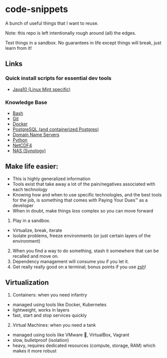 # code-snippets

A bunch of useful things that I want to reuse.

Note: this repo is left intentionally rough around (all) the edges.

Test things in a sandbox. No guarantees in life except things will break, just learn from it!


## Links
### Quick install scripts for essential dev tools
* [Java10 (Linux Mint specific)][11]

### Knowledge Base
* [Bash][3]
* [Git][7]
* [Docker][9]
* [PostgreSQL (and containerized Postgres)][8]
* [Domain Name Servers][4]
* [Python][5]
* [NetCDF4][6]
* [NAS (Synology)][10]

## Make life easier:
- This is highly generalized information
- Tools exist that take away a lot of the pain/negatives associated with each technology
- Knowing how and when to use specific technologies, and the best tools for the job, is something that comes with Paying Your Dues™ as a developer
- When in doubt, make things _less_ complex so you can move forward
1. Play in a sandbox.
  - Virtualize, break, iterate 
  - Isolate problems, freeze environments (or just certain layers of the environment)
2. When you find a way to do something, stash it somewhere that can be recalled and move on.
3. Dependency management will consume you if you let it.
4. Get really really good on a terminal; bonus points if you use [zsh][1]!

## Virtualization
1. Containers: when you need infantry
  - managed using tools like Docker, Kubernetes
  - lightweight, works in layers
  - fast, start and stop services quickly
2. Virtual Machines: when you need a tank
  - managed using tools like VMware :money_with_wings:, VirtualBox, Vagrant
  - slow, bulletproof (isolation)
  - heavy, requires dedicated resources (compute, storage, RAM) which makes it more robust
  
[0]: References
[1]: https://github.com/adaube/code-snippets/blob/master/oh-my-zsh.sh
[2]: https://github.com/adaube/code-snippets/blob/master/Dockerfile
[3]: https://github.com/adaube/code-snippets/blob/master/bash_snippets.sh
[4]: https://github.com/adaube/code-snippets/blob/master/fix_avahi_dot_local.md
[5]: https://github.com/adaube/code-snippets/blob/master/pandas-snippets.py
[6]: https://github.com/adaube/code-snippets/blob/master/create-netcd4.py
[7]: https://github.com/adaube/code-snippets/blob/master/git-diff-tricks
[8]: https://github.com/adaube/code-snippets/blob/master/postgres-docker.md
[9]: https://github.com/adaube/code-snippets/blob/master/docker.md
[10]: https://github.com/adaube/code-snippets/blob/master/nas.md
[11]: https://github.com/adaube/code-snippets/blob/master/java10-linux-mint.sh
